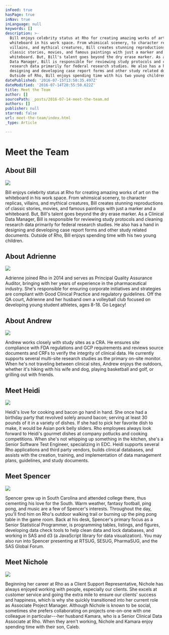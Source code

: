 ```yaml
---
inFeed: true
hasPage: true
inNav: true
inLanguage: null
keywords: []
description: >-
  Bill enjoys celebrity status at Rho for creating amazing works of art on the
  whiteboard in his work space. From whimsical scenery, to character replicas,
  villains, and mythical creatures, Bill creates stunning reproductions of
  classic stories, movies, and famous paintings with just a marker and a
  whiteboard. But, Bill's talent goes beyond the dry erase marker. As a Clinical
  Data Manager, Bill is responsible for reviewing study protocols and cleaning
  research data primarily for federal research studies. He also has a hand in
  designing and developing case report forms and other study related documents.
  Outside of Rho, Bill enjoys spending time with his two young children. 
datePublished: '2016-07-15T13:50:35.497Z'
dateModified: '2016-07-14T20:55:50.622Z'
title: Meet the Team
author: []
sourcePath: _posts/2016-07-14-meet-the-team.md
authors: []
publisher: null
starred: false
url: meet-the-team/index.html
_type: Article

---
```

# Meet the Team

## About Bill
![](https://the-grid-user-content.s3-us-west-2.amazonaws.com/c738c80c-6d49-449f-966e-c1eb1bf1aae0.jpg)

Bill enjoys celebrity status at Rho for creating amazing works of art on the whiteboard in his work space. From whimsical scenery, to character replicas, villains, and mythical creatures, Bill creates stunning reproductions of classic stories, movies, and famous paintings with just a marker and a whiteboard. But, Bill's talent goes beyond the dry erase marker. As a Clinical Data Manager, Bill is responsible for reviewing study protocols and cleaning research data primarily for federal research studies. He also has a hand in designing and developing case report forms and other study related documents. Outside of Rho, Bill enjoys spending time with his two young children. 

## About Adrienne
![](https://the-grid-user-content.s3-us-west-2.amazonaws.com/fb2c9a8d-99c2-4c87-833e-6563956f2c08.jpg)

Adrienne joined Rho in 2014 and serves as Principal Quality Assurance Auditor, bringing with her years of experience in the pharmaceutical industry. She's responsible for ensuring corporate initiatives and strategies are compliant with Good Clinical Practice and regulatory guidelines. Off the QA court, Adrienne and her husband own a volleyball club focused on developing young student athletes, ages 8-18\. Go Legacy! 

## About Andrew
![](https://the-grid-user-content.s3-us-west-2.amazonaws.com/39572677-ba62-4e4f-89f5-8786e9bd797a.jpg)

Andrew works closely with study sites as a CRA. He ensures site compliance with FDA regulations and GCP requirements and reviews source documents and CRFs to verify the integrity of clinical data. He currently supports several multi-site research studies as the primary on-site monitor. When he's not traveling between clinical sites, Andrew enjoys the outdoors, whether it's hiking with his wife and dog, playing basketball and golf, or grilling out with friends.

## Meet Heidi
![](https://the-grid-user-content.s3-us-west-2.amazonaws.com/2b06a5b5-0f5c-421c-8262-47e30b1f1d5c.jpg)

Heidi's love for cooking and bacon go hand in hand. She once had a birthday party that revolved solely around bacon; serving at least 30 pounds of it in a variety of dishes. If she had to pick her favorite dish to make, it would be Asian pork belly sliders. Rho employees always look forward to Heidi's gourmet dishes at company potlucks and cooking competitions. When she's not whipping up something in the kitchen, she's a Senior Software Test Engineer, specializing in EDC. Heidi supports several Rho applications and third party vendors, builds clinical databases, and assists with the creation, training, and implementation of data management plans, guidelines, and study documents.

## Meet Spencer
![](https://the-grid-user-content.s3-us-west-2.amazonaws.com/66d78e0d-743a-4618-95af-ea1c151d8e06.jpg)

Spencer grew up in South Carolina and attended college there, thus cementing his love for the South. Warm weather, fantasy football, ping pong, and music are a few of Spencer's interests. Throughout the day, you'll find him on Rho's outdoor walking trail or burning up the ping pong table in the game room. Back at his desk, Spencer's primary focus as a Senior Statistical Programmer, is programming tables, listings, and figures, developing data check tools to help clean data and lock databases, and working in SAS and d3 (a JavaScript library for data visualization). You may also run into Spencer presenting at RTSUG, SESUG, PharmaSUG, and the SAS Global Forum.

## Meet Nichole
![](https://the-grid-user-content.s3-us-west-2.amazonaws.com/5ed3347e-5fb3-4eca-af6f-c4fa3513c4a8.jpg)

Beginning her career at Rho as a Client Support Representative, Nichole has always enjoyed working with people, especially our clients. She excels at customer service and going the extra mile to ensure our clients' success and happiness, which is why she quickly transitioned into her current role as Associate Project Manager. Although Nichole is known to be social, sometimes she prefers collaborating on projects one-on-one with one colleague in particular---her husband Kamara, who is a Senior Clinical Data Associate at Rho. When they aren't working, Nichole and Kamara enjoy spending time with their son, Caleb.